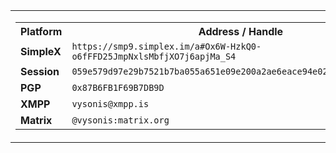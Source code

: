 <table>
    <td>
      <table>
        <tr><th>Platform</th><th> Address / Handle</th></tr>
        <tr><td><b>SimpleX</b></td><td><code>https://smp9.simplex.im/a#Ox6W-HzkQ0-o6fFFD25JmpNxlsMbfjXO7j6apjMa_S4</code></td></tr>
        <tr><td><b>Session</b></td><td><code>059e579d97e29b7521b7ba055a651e09e200a2ae6eace94e024aa2f9a7f3244a2f</code></td></tr>
        <tr><td><b>PGP</b></td><td><code>0x87B6FB1F69B7DB9D</code></td></tr>
        <tr><td><b>XMPP</b></td><td><code>vysonis@xmpp.is</code></td></tr>
        <tr><td><b>Matrix</b></td><td><code>@vysonis:matrix.org</code></td></tr>
      </table>
    </td>
    <td>
      <table>
        <tr><th>Platform</th><th>Handle</th></tr>
        <tr><td><b>Keybase</b></td><td><code>@vysonis</code></td></tr>
        <tr><td><b>Wire</b></td><td><code>@vysonis</code></td></tr>
        <tr><td><b>Discord</b></td><td><code>@vysonis</code></td></tr>
        <tr><td><b>Telegram</b></td><td><code>@vysonis</code></td></tr>
        <tr><td><b>GitHub</b></td><td><code>@vysonis</code></td></tr>
      </table>
    </td>
</table>
